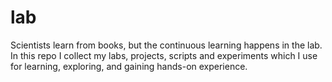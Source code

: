 # lab
Scientists learn from books, but the continuous learning happens in the lab. In this repo I collect my labs, projects, scripts and experiments which I use for learning, exploring, and gaining hands-on experience.
